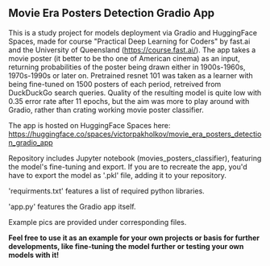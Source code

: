 ## Movie Era Posters Detection Gradio App

This is a study project for models deployment via Gradio and HuggingFace Spaces, made for course "Practical Deep Learning for Coders" by fast.ai and the University of Queensland (https://course.fast.ai/). The app takes a movie poster (it better to be tho one of American cinema) as an input, returning probabilities of the poster being drawn either in 1900s-1960s, 1970s-1990s or later on. Pretrained resnet 101 was taken as a learner with being fine-tuned on 1500 posters of each period, retreived from DuckDuckGo search queries. Quality of the resulting model is quite low with 0.35 error rate after 11 epochs, but the aim was more to play around with Gradio, rather than crating working movie poster classifier. 

The app is hosted on HuggingFace Spaces here: https://huggingface.co/spaces/victorpakholkov/movie_era_posters_detection_gradio_app

Repository includes Jupyter notebook (movies_posters_classifier), featuring the model's fine-tuning and export. If you are to recreate the app, you'd have to export the model as '.pkl' file, adding it to your repository.

'requirments.txt' features a list of required python libraries.

'app.py' features the Gradio app itself.

Example pics are provided under corresponding files.

**Feel free to use it as an example for your own projects or basis for further developments, like fine-tuning the model further or testing your own models with it!**
